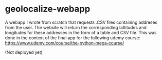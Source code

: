 # geolocalize-webapp
A webapp I wrote from scratch that requests .CSV files containing addreses from the user. The website will return the corresponding lattitudes and longitudes for these addresses in the form of a table and CSV file. This was done in the context of the final app for the following udemy course: https://www.udemy.com/course/the-python-mega-course/

(Not deployed yet)
